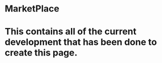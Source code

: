 # MarketPlace
# This contains all of the current development that has been done to create this page.
